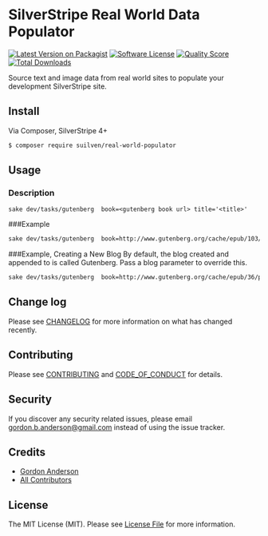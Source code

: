 # SilverStripe Real World Data Populator

[![Latest Version on Packagist][ico-version]][link-packagist]
[![Software License][ico-license]](LICENSE.md)
[![Quality Score][ico-code-quality]][link-code-quality]
[![Total Downloads][ico-downloads]][link-downloads]

Source text and image data from real world sites to populate your development SilverStripe site.


## Install

Via Composer, SilverStripe 4+

``` bash
$ composer require suilven/real-world-populator
```

## Usage

### Description
```
sake dev/tasks/gutenberg  book=<gutenberg book url> title='<title>'
```

###Example
```bash
sake dev/tasks/gutenberg  book=http://www.gutenberg.org/cache/epub/103/pg103.txt title='Around the World in 80 Days'
```

###Example, Creating a New Blog
By default, the blog created and appended to is called Gutenberg.  Pass a blog parameter to override this.
```bash
sake dev/tasks/gutenberg  book=http://www.gutenberg.org/cache/epub/36/pg36.txt title='War of the World' --blog='HG Wells'
```

## Change log

Please see [CHANGELOG](CHANGELOG.md) for more information on what has changed recently.

## Contributing

Please see [CONTRIBUTING](CONTRIBUTING.md) and [CODE_OF_CONDUCT](CODE_OF_CONDUCT.md) for details.

## Security

If you discover any security related issues, please email gordon.b.anderson@gmail.com instead of using the issue tracker.

## Credits

- [Gordon Anderson][link-author]
- [All Contributors][link-contributors]

## License

The MIT License (MIT). Please see [License File](LICENSE.md) for more information.

[ico-version]: https://img.shields.io/packagist/v/suilven/real-world-populator.svg?style=flat-square
[ico-license]: https://img.shields.io/badge/license-MIT-brightgreen.svg?style=flat-square
[ico-travis]: https://img.shields.io/travis/suilven/real-world-populator/master.svg?style=flat-square
[ico-scrutinizer]: https://img.shields.io/scrutinizer/coverage/g/suilven/real-world-populator.svg?style=flat-square
[ico-code-quality]: https://img.shields.io/scrutinizer/g/suilven/real-world-populator.svg?style=flat-square
[ico-downloads]: https://img.shields.io/packagist/dt/suilven/real-world-populator.svg?style=flat-square

[link-packagist]: https://packagist.org/packages/suilven/real-world-populator
[link-travis]: https://travis-ci.org/suilven/real-world-populator
[link-scrutinizer]: https://scrutinizer-ci.com/g/suilven/real-world-populator/code-structure
[link-code-quality]: https://scrutinizer-ci.com/g/suilven/real-world-populator
[link-downloads]: https://packagist.org/packages/suilven/real-world-populator
[link-author]: https://github.com/gordonbanderson
[link-contributors]: ../../contributors

